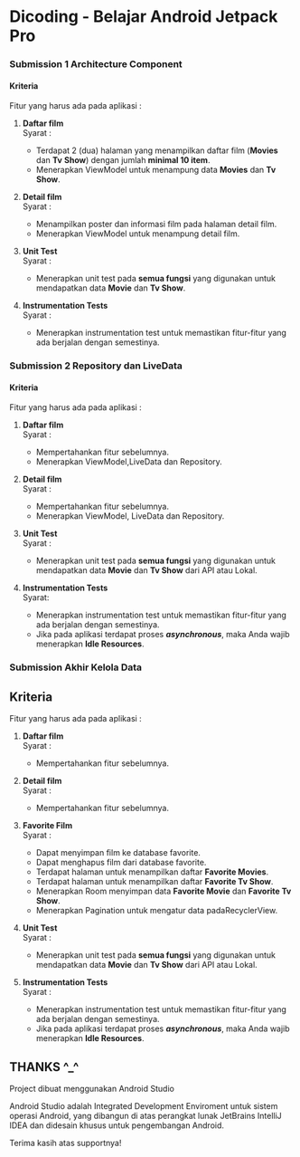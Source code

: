 # Dicoding - Belajar Android Jetpack Pro


### Submission 1 Architecture Component

#### Kriteria

Fitur yang harus ada pada aplikasi :

1. **Daftar film**  
   Syarat :
   - Terdapat 2 (dua) halaman yang menampilkan daftar film (**Movies** dan **Tv** **Show**) dengan jumlah **minimal 10 item**.
   - Menerapkan ViewModel untuk menampung data **Movies** dan **Tv Show**.  

2. **Detail film**  
   Syarat :
   - Menampilkan poster dan informasi film pada halaman detail film.
   - Menerapkan ViewModel untuk menampung detail film.  

3. **Unit Test**  
   Syarat :
   - Menerapkan unit test pada **semua fungsi** yang digunakan untuk mendapatkan data **Movie** dan **Tv Show**.  

4. **Instrumentation Tests**  
   Syarat :
   
   - Menerapkan instrumentation test untuk memastikan fitur-fitur yang ada berjalan dengan semestinya.

### Submission 2 Repository dan LiveData

#### Kriteria

Fitur yang harus ada pada aplikasi :

1. **Daftar film**  
   Syarat :
   - Mempertahankan fitur sebelumnya.
   - Menerapkan ViewModel,LiveData dan Repository.  

2. **Detail film**  
   Syarat :
   - Mempertahankan fitur sebelumnya.
   - Menerapkan ViewModel, LiveData dan Repository.  

3. **Unit Test**  
   Syarat :
   - Menerapkan unit test pada **semua fungsi** yang digunakan untuk mendapatkan data **Movie** dan **Tv Show** dari API atau Lokal.  

4. **Instrumentation Tests**  
   Syarat:
   
   - Menerapkan instrumentation test untuk memastikan fitur-fitur yang ada berjalan dengan semestinya.
   - Jika pada aplikasi terdapat proses ***asynchronous***, maka Anda wajib menerapkan **Idle Resources**.

### Submission Akhir Kelola Data

## Kriteria

Fitur yang harus ada pada aplikasi :

1. **Daftar film**  
   Syarat :
   - Mempertahankan fitur sebelumnya.  

2. **Detail film**  
   Syarat :
   - Mempertahankan fitur sebelumnya.  

3. **Favorite Film**  
   Syarat :
   - Dapat menyimpan film ke database favorite.
   - Dapat menghapus film dari database favorite.
   - Terdapat halaman untuk menampilkan daftar **Favorite Movies**.
   - Terdapat halaman untuk menampilkan daftar **Favorite Tv Show**.
   - Menerapkan Room menyimpan data **Favorite Movie** dan **Favorite Tv Show**.
   - Menerapkan Pagination untuk mengatur data padaRecyclerView.  

4. **Unit Test**  
   Syarat :
   - Menerapkan unit test pada **semua fungsi** yang digunakan untuk mendapatkan data **Movie** dan **Tv Show** dari API atau Lokal.  

5. **Instrumentation Tests**  
   Syarat :
   
   - Menerapkan instrumentation test untuk memastikan fitur-fitur yang ada berjalan dengan semestinya.
   - Jika pada aplikasi terdapat proses ***asynchronous***, maka Anda wajib menerapkan **Idle Resources**.

## THANKS ^_^

Project dibuat menggunakan Android Studio

Android Studio adalah Integrated Development Enviroment untuk sistem operasi Android, yang dibangun di atas perangkat lunak JetBrains IntelliJ IDEA dan didesain khusus untuk pengembangan Android.

Terima kasih atas supportnya!
